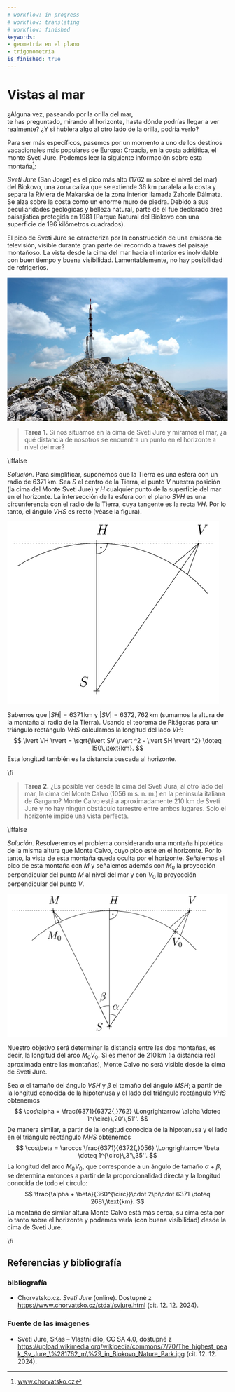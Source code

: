 ```yaml
---
# workflow: in progress
# workflow: translating
# workflow: finished
keywords:
- geometría en el plano
- trigonometría
is_finished: true
---
```


# Vistas al mar

¿Alguna vez, paseando por la orilla del mar,  
te has preguntado, mirando al horizonte, 
hasta dónde podrías llegar a ver realmente? ¿Y si hubiera 
algo al otro lado de la orilla, podría verlo?

Para ser más específicos, pasemos por un momento a 
uno de los destinos vacacionales más populares de Europa: 
Croacia, en la costa adriática, el monte Sveti Jure. 
Podemos leer la siguiente información sobre esta montaña[^1]: 

[^1]: www.chorvatsko.cz

*Sveti Jure* (San Jorge) es el pico más alto (1762 m sobre el nivel del mar) 
del Biokovo, una zona caliza que se extiende 36 km 
paralela a la costa y separa la Riviera de Makarska 
de la zona interior llamada Zahorie Dálmata. Se alza 
sobre la costa como un enorme muro de piedra. Debido a sus 
peculiaridades geológicas y belleza natural, parte 
de él fue declarado área paisajística protegida en 1981 
(Parque Natural del Biokovo con una superficie de 196 kilómetros cuadrados).

El pico de Sveti Jure se caracteriza por la construcción 
de una emisora de televisión, visible durante gran parte 
del recorrido a través del paisaje montañoso. La vista desde la cima del mar hacia 
el interior es inolvidable con buen tiempo y buena 
visibilidad. Lamentablemente, no hay posibilidad 
de refrigerios.

![Pico Sveti Jure.](sveti_jure.jpg)

> **Tarea 1.** Si nos situamos en la cima de Sveti Jure y miramos el mar, ¿a qué distancia de nosotros se encuentra un punto en el horizonte a nivel del mar?

\iffalse

*Solución.* Para simplificar, suponemos que la Tierra es 
una esfera con un radio de $6371\,\text{km}$. Sea $S$ el centro 
de la Tierra, el punto $V$ nuestra posición (la cima del Monte Sveti Jure) y $H$ 
cualquier punto de la superficie del mar en el horizonte. La intersección 
de la esfera con el plano $SVH$ es una circunferencia con el radio de la Tierra, 
cuya tangente es la recta $VH$. Por lo tanto, el ángulo 
$VHS$ es recto (véase la figura).

![Solución de la Tarea 1](math4you_00042_01.svg)

Sabemos que $\lvert SH \rvert = 6371\,\text{km}$ y 
$\lvert SV \rvert  = 6372{,}762\,\text{km}$ (sumamos 
la altura de la montaña al radio de la Tierra). 
Usando el teorema de Pitágoras para un triángulo rectángulo $VHS$ 
calculamos la longitud del lado $VH$: 
$$
\lvert VH \rvert = \sqrt{\lvert SV \rvert ^2 - \lvert SH \rvert ^2} \doteq 150\,\text{km}.
$$
Esta longitud también es la distancia buscada al horizonte.

\fi

>**Tarea 2.** ¿Es posible ver desde la cima del Sveti Jura, al otro lado 
del mar, la cima del Monte Calvo (1056 m s. n. m.) en 
la península italiana de Gargano? Monte Calvo está a aproximadamente 
210 km de Sveti Jure y no hay ningún obstáculo terrestre 
entre ambos lugares. Solo el horizonte 
impide una vista perfecta.

\iffalse

*Solución.* Resolveremos el problema considerando una montaña 
hipotética de la misma altura que Monte Calvo, cuyo pico 
esté en el horizonte. Por lo tanto, la vista de esta montaña queda oculta 
por el horizonte. Señalemos el pico de esta montaña con $M$ y señalemos además con 
$M_0$ la proyección perpendicular del punto $M$ al nivel del mar y con 
$V_0$ la proyección perpendicular del punto $V$.

![Solución de la Tarea 2](math4you_00042_02.svg)

Nuestro objetivo será determinar la distancia entre las dos montañas, es decir, la longitud 
del arco $M_0V_0$. Si es menor de $210\,\text{km}$ 
(la distancia real aproximada entre las montañas), Monte Calvo no será visible desde 
la cima de Sveti Jure.

Sea $\alpha$ el tamaño del ángulo $VSH$ y $\beta$ el tamaño del 
ángulo $MSH$; a partir de la longitud conocida de la hipotenusa y el lado 
del triángulo rectángulo $VHS$ obtenemos
$$
\cos\alpha = \frac{6371}{6372{,}762} \Longrightarrow \alpha \doteq 1^{\circ}\,20'\,51''.
$$
De manera similar, a partir de la longitud conocida de la hipotenusa y el lado 
en el triángulo rectángulo $MHS$ obtenemos
$$
\cos\beta = \arccos \frac{6371}{6372{,}056} \Longrightarrow \beta \doteq 1^{\circ}\,3'\,35''.
$$
La longitud del arco $M_0V_0$, que corresponde a un ángulo de 
tamaño $\alpha + \beta$, se determina entonces a partir de la proporcionalidad directa 
y la longitud conocida de todo el círculo:
$$
\frac{\alpha + \beta}{360^{\circ}}\cdot 2\pi\cdot 6371 \doteq 268\,\text{km}.
$$
La montaña de similar altura Monte Calvo está más cerca, su cima 
está por lo tanto sobre el horizonte y podemos verla (con buena 
visibilidad) desde la cima de Sveti Jure.

\fi

## Referencias y bibliografía

### bibliografía

* Chorvatsko.cz. *Sveti Jure* (online). Dostupné z https://www.chorvatsko.cz/stdal/svjure.html (cit. 12. 12. 2024).

### Fuente de las imágenes

* Sveti Jure, SKas – Vlastní dílo, CC SA 4.0, dostupné z https://upload.wikimedia.org/wikipedia/commons/7/70/The_highest_peak_Sv_Jure_\%281762_m\%29_in_Biokovo_Nature_Park.jpg (cit. 12. 12. 2024).



